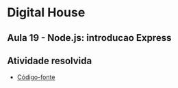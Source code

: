 # Digital House 
## Aula 19 - Node.js: introducao Express

## Atividade resolvida

- [Código-fonte](./)

